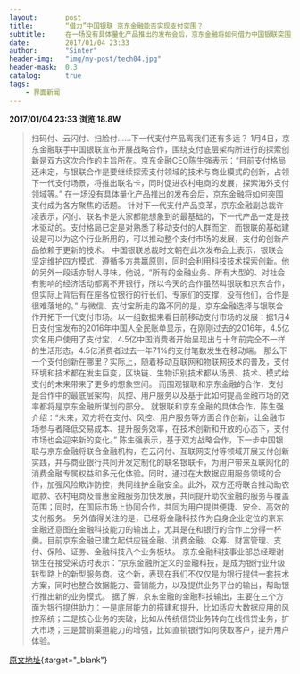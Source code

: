 ```yaml
---
layout:       post
title:        “借力”中国银联 京东金融能否实现支付突围？
subtitle:     在一场没有具体量化产品推出的发布会后，京东金融将如何借力中国银联突围支付成为各方聚焦的话题。
date:         2017/01/04 23:33
author:       "Sinter"
header-img:   "img/my-post/tech04.jpg"
header-mask:  0.3
catalog:      true
tags:
    - 界面新闻
---
```


**2017/01/04 23:33**  **浏览 18.8W**

> 扫码付、云闪付、扫脸付……下一代支付产品离我们还有多远？
1月4日，京东金融联手中国银联宣布开展战略合作，围绕支付底层架构所进行的探索创新是双方这次合作的主旨所在。京东金融CEO陈生强表示：“目前支付格局还未定，与银联合作是要继续探索支付领域的技术与商业模式的创新，占领下一代支付场景，将推出联名卡，同时促进农村电商的发展，探索海外支付领域等。”
在一场没有具体量化产品推出的发布会后，京东金融将如何突围支付成为各方聚焦的话题。
针对下一代支付产品变革，京东金融副总裁许凌表示，闪付、联名卡是大家都能想象到的最基础的，下一代产品一定是技术驱动的。支付格局已定是对熟悉了移动支付的人群而定，而银联的基础建设是可以为这个行业所用的，可以推动整个支付市场的发展，支付的创新产品依赖于更新的技术。
中国银联总裁时文朝在此次发布会上表示，银联会坚定维护四方模式，遵循多方共赢原则，同时会利用科技技术探索创新。他的另外一段话亦耐人寻味，他说，“所有的金融业务、所有大型的、对社会有影响的经济活动都离不开银行，所以今天的合作虽然叫银联和京东合作，但实际上背后有在座各位银行的行长们、专家们的支撑，没有他们，合作是很难落地的。”
与微信、支付宝所走的路不同的是，京东金融选择与银联合作开拓下一代支付市场。以一组数据来看目前移动支付市场的发展：据1月4日支付宝发布的2016年中国人全民账单显示，在刚刚过去的2016年，4.5亿实名用户使用了支付宝，4.5亿中国消费者开始呈现出与十年前完全不一样的生活形态，4.5亿消费者过去一年71%的支付笔数发生在移动端。
那么下一个支付创新在哪里？实际上，随着移动互联网和物联网技术的普及，支付环境和技术都在发生巨变，区块链、生物识别技术都从场景、技术、模式给支付的未来带来了更多的想象空间。
而围观银联和京东金融的合作，支付是合作中的最底层架构，风控、用户服务以及基于此如何提高金融市场的效率都将是京东金融所谋划的部分。
就银联和京东金融的具体合作，陈生强介绍：“未来，双方将在支付、风控、用户服务等方面合作创新，让金融市场参与者降低交易成本、提升服务效率，在技术创新和开放的心态下，支付市场也会迎来新的变化。”
陈生强表示，基于双方战略合作，下一步中国银联与京东金融将联合金融机构，在云闪付、互联网支付等领域开展支付创新实践，并与商业银行共同开发定制化的联名银联卡，为用户带来互联网化的消费金融专属权益和多元化体验。同时，通过在大数据应用服务领域的合作，加强风险欺诈防控，共同维护金融安全。此外，双方还将联合推动助农取款、农村电商及普惠金融服务加快发展，共同提升助农金融的服务与覆盖范围；同时，在国际市场上协同合作，共同为用户提供便捷、安全、高效的支付服务。
另外值得关注的是，已经将金融科技作为自身企业定位的京东金融还意图在金融科技能力的输出上，尤其是在和银行的合作上分得一杯羹。目前京东金融已建立起供应链金融、消费金融、众筹、财富管理、支付、保险、证券、金融科技八个业务板块。
京东金融科技事业部总经理谢锦生在接受采访时表示：“京东金融所定义的金融科技，是成为银行业升级转型路上的新型服务商。这个新，表现在我们不仅仅是为银行提供一套技术方案，同时也整合数据能力、营销能力，以及提供业务平台的输出，帮助银行推出新的业务模式。
据了解，京东金融的金融科技输出，主要在三个方面为银行提供助力：一是底层能力的搭建和提升，比如适应大数据应用的风控系统；二是核心业务的突破，比如从传统信贷业务转向在线信贷业务，扩大市场；三是营销渠道能力的增强，比如直销银行如何获取客户，提升用户体验。


[原文地址](http://www.jiemian.com/article/1052588.html){:target="_blank"}


